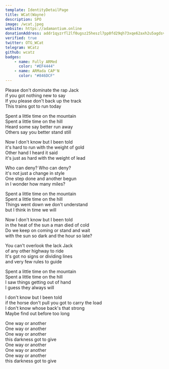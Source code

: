 ```yaml
---
template: IdentityDetailPage
title: WCat(Wayne)
description: SPO
image: /wcat.jpeg
website: https://adamantium.online
donationAddress: addr1qyzrfl2lf0ugsz25heszl7pp0fd29qh73xqe62axh2u5agdsvcnspa6ljktrhpxj2rfjv09xyxppd9lvg0mkzk3cj7gs3qxxwx
verified: true
twitter: OTG_WCat
telegram: WCatz
github: wcatz
badges:
    - name: Fully ARMed
      color: "#EF4444"
    - name: ARMada CAP'N
      color: "#846DCF"
---
```


Please don't dominate the rap Jack <br>
if you got nothing new to say <br>
If you please don't back up the track  <br>
This trains got to run today

Spent a little time on the mountain <br>
Spent a little time on the hill <br>
Heard some say better run away <br>
Others say you better stand still

Now I don't know but I been told <br>
it's hard to run with the weight of gold <br>
Other hand I heard it said <br>
it's just as hard with the weight of lead

Who can deny? Who can deny? <br>
it's not just a change in style <br>
One step done and another begun <br>
in I wonder how many miles?

Spent a little time on the mountain <br>
Spent a little time on the hill <br>
Things went down we don't understand <br>
but I think in time we will

Now I don't know but I been told <br>
in the heat of the sun a man died of cold <br>
Do we keep on coming or stand and wait <br>
with the sun so dark and the hour so late?

You can't overlook the lack Jack <br>
of any other highway to ride <br>
It's got no signs or dividing lines <br>
and very few rules to guide

Spent a little time on the mountain <br>
Spent a little time on the hill <br>
I saw things getting out of hand <br>
I guess they always will

I don't know but I been told <br>
if the horse don't pull you got to carry the load <br>
I don't know whose back's that strong <br>
Maybe find out before too long

One way or another <br>
One way or another <br>
One way or another <br>
this darkness got to give <br>
One way or another <br>
One way or another <br>
One way or another <br>
this darkness got to give
